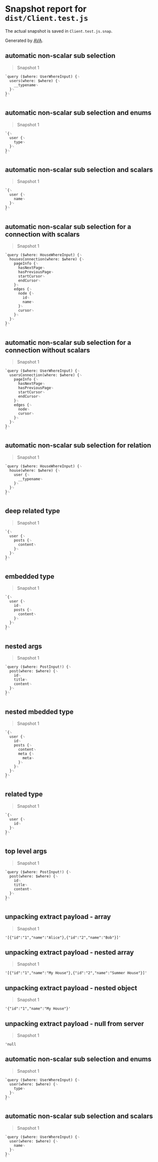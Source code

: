 # Snapshot report for `dist/Client.test.js`

The actual snapshot is saved in `Client.test.js.snap`.

Generated by [AVA](https://ava.li).

## automatic non-scalar sub selection

> Snapshot 1

    `query ($where: UserWhereInput) {␊
      users(where: $where) {␊
        __typename␊
      }␊
    }␊
    `

## automatic non-scalar sub selection and enums

> Snapshot 1

    `{␊
      user {␊
        type␊
      }␊
    }␊
    `

## automatic non-scalar sub selection and scalars

> Snapshot 1

    `{␊
      user {␊
        name␊
      }␊
    }␊
    `

## automatic non-scalar sub selection for a connection with scalars

> Snapshot 1

    `query ($where: HouseWhereInput) {␊
      housesConnection(where: $where) {␊
        pageInfo {␊
          hasNextPage␊
          hasPreviousPage␊
          startCursor␊
          endCursor␊
        }␊
        edges {␊
          node {␊
            id␊
            name␊
          }␊
          cursor␊
        }␊
      }␊
    }␊
    `

## automatic non-scalar sub selection for a connection without scalars

> Snapshot 1

    `query ($where: UserWhereInput) {␊
      usersConnection(where: $where) {␊
        pageInfo {␊
          hasNextPage␊
          hasPreviousPage␊
          startCursor␊
          endCursor␊
        }␊
        edges {␊
          node␊
          cursor␊
        }␊
      }␊
    }␊
    `

## automatic non-scalar sub selection for relation

> Snapshot 1

    `query ($where: HouseWhereInput) {␊
      house(where: $where) {␊
        user {␊
          __typename␊
        }␊
      }␊
    }␊
    `

## deep related type

> Snapshot 1

    `{␊
      user {␊
        posts {␊
          content␊
        }␊
      }␊
    }␊
    `

## embedded type

> Snapshot 1

    `{␊
      user {␊
        id␊
        posts {␊
          content␊
        }␊
      }␊
    }␊
    `

## nested args

> Snapshot 1

    `query ($where: PostInput!) {␊
      post(where: $where) {␊
        id␊
        title␊
        content␊
      }␊
    }␊
    `

## nested mbedded type

> Snapshot 1

    `{␊
      user {␊
        id␊
        posts {␊
          content␊
          meta {␊
            meta␊
          }␊
        }␊
      }␊
    }␊
    `

## related type

> Snapshot 1

    `{␊
      user {␊
        id␊
      }␊
    }␊
    `

## top level args

> Snapshot 1

    `query ($where: PostInput!) {␊
      post(where: $where) {␊
        id␊
        title␊
        content␊
      }␊
    }␊
    `

## unpacking extract payload - array

> Snapshot 1

    '[{"id":"1","name":"Alice"},{"id":"2","name":"Bob"}]'

## unpacking extract payload - nested array

> Snapshot 1

    '[{"id":"1","name":"My House"},{"id":"2","name":"Summer House"}]'

## unpacking extract payload - nested object

> Snapshot 1

    '{"id":"1","name":"My House"}'

## unpacking extract payload - null from server

> Snapshot 1

    'null

## automatic non-scalar sub selection and enums

> Snapshot 1

    `query ($where: UserWhereInput) {␊
      user(where: $where) {␊
        type␊
      }␊
    }␊
    `

## automatic non-scalar sub selection and scalars

> Snapshot 1

    `query ($where: UserWhereInput) {␊
      user(where: $where) {␊
        name␊
      }␊
    }␊
    `